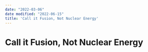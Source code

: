 ```yaml
---
date: "2022-03-06"
date modified: "2022-06-15"
title: 'Call it Fusion, Not Nuclear Energy'
---
```


# Call it Fusion, Not Nuclear Energy
